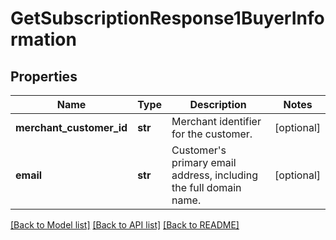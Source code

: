 # GetSubscriptionResponse1BuyerInformation

## Properties
Name | Type | Description | Notes
------------ | ------------- | ------------- | -------------
**merchant_customer_id** | **str** | Merchant identifier for the customer.  | [optional] 
**email** | **str** | Customer&#39;s primary email address, including the full domain name.  | [optional] 

[[Back to Model list]](../README.md#documentation-for-models) [[Back to API list]](../README.md#documentation-for-api-endpoints) [[Back to README]](../README.md)


